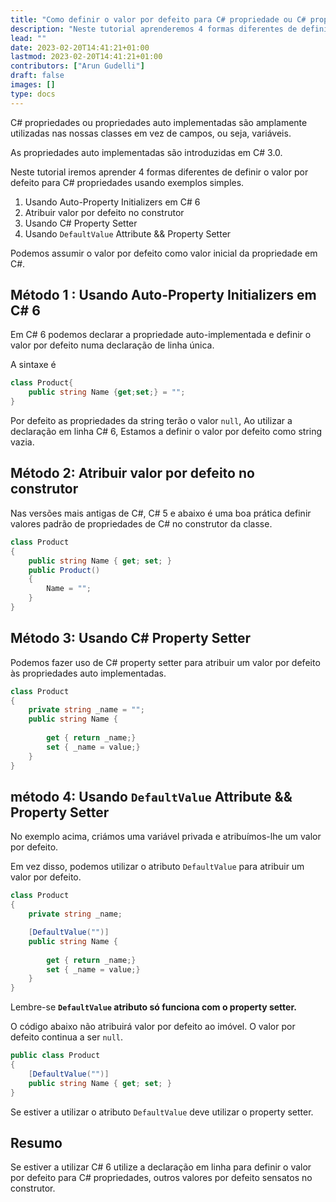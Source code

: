 ```yaml
---
title: "Como definir o valor por defeito para C# propriedade ou C# propriedade implementada automaticamente"
description: "Neste tutorial aprenderemos 4 formas diferentes de definir o valor por defeito para C# propriedades usando exemplos simples"
lead: ""
date: 2023-02-20T14:41:21+01:00
lastmod: 2023-02-20T14:41:21+01:00
contributors: ["Arun Gudelli"]
draft: false
images: []
type: docs
---
```


C# propriedades ou propriedades auto implementadas são amplamente utilizadas nas nossas classes em vez de campos, ou seja, variáveis.  

As propriedades auto implementadas são introduzidas em C# 3.0.

Neste tutorial iremos aprender 4 formas diferentes de definir o valor por defeito para C# propriedades usando exemplos simples.

1. Usando Auto-Property Initializers em C# 6
2. Atribuir valor por defeito no construtor
3. Usando C# Property Setter
4. Usando `DefaultValue` Attribute &amp;&amp; Property Setter

Podemos assumir o valor por defeito como valor inicial da propriedade em C#.

## Método 1 : Usando Auto-Property Initializers em C# 6

Em C# 6 podemos declarar a propriedade auto-implementada e definir o valor por defeito numa declaração de linha única.

A sintaxe é

```csharp
class Product{
    public string Name {get;set;} = "";
}
```
Por defeito as propriedades da string terão o valor `null`, Ao utilizar a declaração em linha C# 6, Estamos a definir o valor por defeito como string vazia. 

## Método 2: Atribuir valor por defeito no construtor

Nas versões mais antigas de C#, C# 5 e abaixo é uma boa prática definir valores padrão de propriedades de C# no construtor da classe.

```csharp
class Product 
{
    public string Name { get; set; }
    public Product()
    {
        Name = "";
    }
}
```

## Método 3: Usando C# Property Setter 

Podemos fazer uso de C# property setter para atribuir um valor por defeito às propriedades auto implementadas.

```csharp
class Product 
{
    private string _name = "";
    public string Name { 
        
        get { return _name;}
        set { _name = value;} 
    }
}
```

## método 4: Usando `DefaultValue` Attribute &amp;&amp; Property Setter

No exemplo acima, criámos uma variável privada e atribuímos-lhe um valor por defeito. 

Em vez disso, podemos utilizar o atributo `DefaultValue` para atribuir um valor por defeito.

```csharp
class Product 
{
    private string _name;

    [DefaultValue("")]
    public string Name { 
        
        get { return _name;}
        set { _name = value;} 
    }
}
```

Lembre-se **`DefaultValue` atributo só funciona com o property setter.** 

O código abaixo não atribuirá valor por defeito ao imóvel. O valor por defeito continua a ser `null`.

```csharp
public class Product
{
    [DefaultValue("")]
    public string Name { get; set; }
}
```
Se estiver a utilizar o atributo `DefaultValue` deve utilizar o property setter.


## Resumo

Se estiver a utilizar C# 6 utilize a declaração em linha para definir o valor por defeito para C# propriedades, outros valores por defeito sensatos no construtor. 








